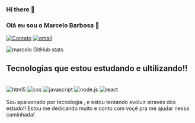 ### Hi there 👋
### Olá eu sou o Marcelo Barbosa  🚀
[![Contato](https://img.shields.io/badge/WhatsApp-25D366?style=for-the-badge&logo=whatsapp&logoColor=white)](https://wa.me/+5598988920505)
[![email](https://img.shields.io/badge/Gmail-D14836?style=for-the-badge&logo=gmail&logoColor=white)](https://mail.google.com/mail/u/marcelobarbosafb@gmail.com)

![marcelo GitHub stats](https://github-readme-stats.vercel.app/api?username=makerstoday&show_icons=true&theme=radical)

## Tecnologias que estou estudando e ultilizando!!

<div style="display: inline_block"><br/>
<img align="center" alt="html5" src="https://img.shields.io/badge/html5-007ACC?style=for-the-badge&logo=html5&logoColor=white" >
<img align="center" alt="css" src="https://img.shields.io/badge/CSS3-1572B6?style=for-the-badge&logo=css3&logoColor=white" >
<img align="center" alt="javascript" src="https://img.shields.io/badge/JavaScript-F7DF1E?style=for-the-badge&logo=javascript&logoColor=black" >
<img align="center" alt="node.js" src="https://img.shields.io/badge/Node.js-43853D?style=for-the-badge&logo=node.js&logoColor=white" >
<img align="center" alt="react" src="https://img.shields.io/badge/React-20232A?style=for-the-badge&logo=react&logoColor=61DAFB" >
</div><br/>
 Sou apaixonado por tecnologia , e estou tentando evoluir através dos estudo!!
Estou me dedicando muito e conto com voçê pra me ajudar nessa caminhada!
